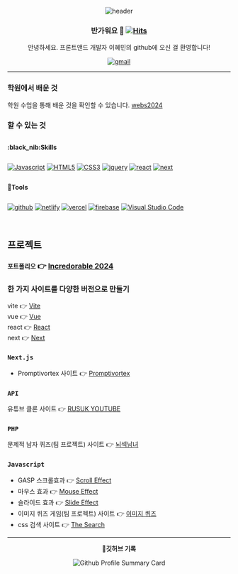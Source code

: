 <div align="center">

  ![header](https://capsule-render.vercel.app/api?type=Waving&color=0056f9&height=150&section=header&text=Welcome%20to%20my%20Island&fontColor=d6aa54&fontSize=70&animation=fadeIn&fontAlignY=55)
### 반가워요 👋 [![Hits](https://hits.seeyoufarm.com/api/count/incr/badge.svg?url=https%3A%2F%2Fgithub.com%2FCoconutpalmtreeisland&count_bg=%2379C83D&title_bg=%23555555&icon=&icon_color=%23E7E7E7&title=hits&edge_flat=false)](https://hits.seeyoufarm.com)

안녕하세요. 프론트앤드 개발자 이혜민의 github에 오신 걸 환영합니다!<br />
> <a href="mailto:adorableness1215@naver.com" rel="noopener noreferrer">
  <img alt="gmail" src="https://img.shields.io/badge/adorableness1215@naver.com-EA4335?style=flat-square&logo=gmail&logoColor=white"/>
</a>

</div>

*****

### 학원에서 배운 것
학원 수업을 통해 배운 것을 확인할 수 있습니다. <a target="_blank" href="https://github.com/Coconutpalmtreeisland/webs2024">webs2024</a>

### 할 수 있는 것
<div style="display:flex; flex-direction:column; align-items:flex-start;">
<p><strong>:black_nib:Skills</strong></p>

<a href="#"><img alt="Javascript" src="https://img.shields.io/badge/Javascript-F7DF1E?style=flat-square&logo=Javascript&logoColor=black"/></a>
<a href="#"><img alt="HTML5" src="https://img.shields.io/badge/HTML5-E34F26?style=flat-square&logo=HTML5&logoColor=white"></a>
<a href="#"><img alt="CSS3" src="https://img.shields.io/badge/CSS3-1572B6?style=flat-square&logo=CSS3&logoColor=white"></a>
<a href="#"><img alt="jquery" src="https://img.shields.io/badge/Jquery-0769AD?style=flat-square&logo=jquery&logoColor=white"/></a>
<a href="#"><img alt="react" src="https://img.shields.io/badge/React-61DAFB?style=flat-square&logo=react&logoColor=white"/></a>
<a href="#"><img alt="next" src="https://img.shields.io/badge/Next-000000?style=flat-square&logo=nextdotjs&logoColor=white"/></a>

<!-- <a href="#"><img alt="PHP" src="https://img.shields.io/badge/PHP-777BB4?style=flat-square&logo=PHP&logoColor=white"/></a>
<a href="#"><img alt="phpMyAdmin" src="https://img.shields.io/badge/phpMyAdmin-6C78AF?style=flat-square&logo=phpMyAdmin&logoColor=white"></a>
<a href="#"><img alt="Markdown" src="https://img.shields.io/badge/Markdown-000?style=flat-square&logo=Markdown&logoColor=white"></a>
<a href="#"><img alt="vue" src="https://img.shields.io/badge/Vue-4FC08D?style=flat-square&logo=vuedotjs&logoColor=white"/></a>
<a href="#"><img alt="vite" src="https://img.shields.io/badge/Vite-646CFF?style=flat-square&logo=vite&logoColor=white"/></a> -->

<p><strong>🔧Tools</strong></p>

<a href="#"><img alt="github" src="https://img.shields.io/badge/Github-181717?style=flat-square&logo=github&logoColor=white"/></a>
<a href="#"><img alt="netlify" src="https://img.shields.io/badge/Netlify-00C7B7?style=flat-square&logo=netlify&logoColor=white"/></a>
<a href="#"><img alt="vercel" src="https://img.shields.io/badge/Vercel-000000?style=flat-square&logo=vercel&logoColor=white"/></a>
<a href="#"><img alt="firebase" src="https://img.shields.io/badge/Firebase-FFCA28?style=flat-square&logo=firebase&logoColor=black"/></a>
<a href="#"><img alt="Visual Studio Code" src="https://img.shields.io/badge/Visual Studio Code-007ACC?style=flat-square&logo=Visual Studio Code&logoColor=white"></a>
</div>

<br>

## 프로젝트

### `포트폴리오` 👉 <a target="_blank" href="https://incredorable-2024-portfoilo.netlify.app/">Incredorable 2024</a>

### 한 가지 사이트를 다양한 버전으로 만들기
vite 👉 <a target="_blank" href="https://github.com/Coconutpalmtreeisland/vite-project">Vite</a>  
vue 👉 <a target="_blank" href="https://github.com/Coconutpalmtreeisland/vue-project">Vue</a>  
react 👉 <a target="_blank" href="https://github.com/Coconutpalmtreeisland/react-project2023">React</a>  
next 👉 <a target="_blank" href="https://github.com/Coconutpalmtreeisland/next-project">Next</a>  

### `Next.js`
- Promptivortex 사이트 👉 <a target="_blank" href="https://github.com/Coconutpalmtreeisland/real_next_prompt?tab=readme-ov-file">Promptivortex</a>

### `API`
유튜브 클론 사이트 👉 <a target="_blank" href="https://github.com/Coconutpalmtreeisland/rusuk-react-youtube">RUSUK YOUTUBE</a>

### `PHP`
문제적 남자 퀴즈(팀 프로젝트) 사이트 👉 <a target="_blank" href="https://github.com/Coconutpalmtreeisland/SexyBrain">뇌섹남녀</a>

### `Javascript`
- GASP 스크롤효과 👉 <a target="_blank" href="https://github.com/Coconutpalmtreeisland/scrollEffect">Scroll Effect</a>  
- 마우스 효과 👉 <a target="_blank" href="https://github.com/Coconutpalmtreeisland/mouseEffect">Mouse Effect</a>  
- 슬라이드 효과 👉 <a target="_blank" href="https://github.com/Coconutpalmtreeisland/SliedeEffect">Slide Effect</a>  
- 이미지 퀴즈 게임(팀 프로젝트) 사이트 👉 <a target="_blank" href="https://github.com/Coconutpalmtreeisland/Image_Quiz">이미지 퀴즈</a>  
- css 검색 사이트 👉 <a target="_blank" href="https://github.com/Coconutpalmtreeisland/searchEffect">The Search</a>

<!-- <div>
  <p><strong>⌨My Most Used Languages</strong></p>
  
[![Top Langs](https://github-readme-stats.vercel.app/api/top-langs/?username=Coconutpalmtreeisland&layout=compact)](https://github.com/Coconutpalmtreeisland/github-readme-stats)<br><br>
</div> -->

*****

<div align="center">
  <p><strong>💾깃허브 기록</strong></p>  
  
  ![Github Profile Summary Card](https://github-profile-summary-cards.vercel.app/api/cards/profile-details?username=Coconutpalmtreeisland&theme=github)
  
</div>

<!-- ![Anurag's GitHub stats](https://github-readme-stats.vercel.app/api?username=Coconutpalmtreeisland&show_icons=true&theme=transparent) -->


<!--
**Coconutpalmtreeisland/Coconutpalmtreeisland** is a ✨ _special_ ✨ repository because its `README.md` (this file) appears on your GitHub profile.

Here are some ideas to get you started:

- 🔭 I’m currently working on ...
- 🌱 I’m currently learning ...
- 👯 I’m looking to collaborate on ...
- 🤔 I’m looking for help with ...
- 💬 Ask me about ...
- 📫 How to reach me: ...
- 😄 Pronouns: ...
- ⚡ Fun fact: ...
-->
